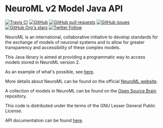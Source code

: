 NeuroML v2 Model Java API
=========================

[![Travis CI](https://travis-ci.com/NeuroML/org.neuroml.model.svg?branch=master)](https://travis-ci.com/NeuroML/org.neuroml.model)
[![GitHub](https://img.shields.io/github/license/NeuroML/org.neuroml.model)](https://github.com/NeuroML/org.neuroml.model/blob/master/LICENSE.lesser)
[![GitHub pull requests](https://img.shields.io/github/issues-pr/NeuroML/org.neuroml.model)](https://github.com/NeuroML/org.neuroml.model/pulls)
[![GitHub issues](https://img.shields.io/github/issues/NeuroML/org.neuroml.model)](https://github.com/NeuroML/org.neuroml.model/issues)
[![GitHub Org's stars](https://img.shields.io/github/stars/NeuroML?style=social)](https://github.com/NeuroML)
[![Twitter Follow](https://img.shields.io/twitter/follow/NeuroML?style=social)](https://twitter.com/NeuroML)


NeuroML is an international, collaborative initiative to develop standards for the exchange of models of neuronal 
systems and to allow for greater transparency and accessibility of these complex models.

This Java library is  aimed at providing a programmatic way to access models stored in NeuroML version 2.

As an example of what's possible, see [here](https://github.com/NeuroML/org.neuroml.model/blob/master/src/test/java/org/neuroml/model/test/NeuroML2Test.java).

More details about NeuroML can be found on the official [NeuroML website](http://www.neuroml.org).

A collection of models in NeuroML can be found on the [Open Source Brain](http://www.opensourcebrain.org) repository.

This code is distributed under the terms of the GNU Lesser General Public License.

API documentation can be found [here](http://neuroml.github.io/org.neuroml.model/index.html).

